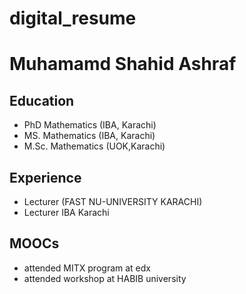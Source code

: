 # digital_resume

# Muhamamd Shahid Ashraf
## Education 
- PhD Mathematics (IBA, Karachi)
- MS. Mathematics (IBA, Karachi)
- M.Sc. Mathematics (UOK,Karachi)
## Experience 
- Lecturer (FAST NU-UNIVERSITY KARACHI)
- Lecturer IBA Karachi
## MOOCs
- attended MITX program at edx
- attended workshop at HABIB university 
 
